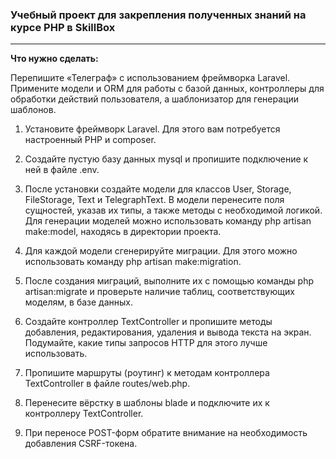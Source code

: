 ### Учебный проект для закрепления полученных знаний на курсе PHP в SkillBox

---

**Что нужно сделать:**

Перепишите «Телеграф» с использованием фреймворка Laravel. Примените модели и ORM для работы с базой данных, контроллеры для обработки действий пользователя, а шаблонизатор для генерации шаблонов.

1. Установите фреймворк Laravel. Для этого вам потребуется настроенный PHP и composer.

2. Создайте пустую базу данных mysql и пропишите подключение к ней в файле .env.

3. После установки создайте модели для классов User, Storage, FileStorage, Text и TelegraphText. В модели перенесите поля сущностей, указав их типы, а также методы с необходимой логикой. 
Для генерации моделей можно использовать команду php artisan make:model, находясь в директории проекта.

4. Для каждой модели сгенерируйте миграции. Для этого можно использовать команду php artisan make:migration.

5. После создания миграций, выполните их с помощью команды php artisan:migrate и проверьте наличие таблиц, соответствующих моделям, в базе данных.

6. Создайте контроллер TextController и пропишите методы добавления, редактирования, удаления и вывода текста на экран. Подумайте, какие типы запросов HTTP для этого лучше использовать.

7. Пропишите маршруты (роутинг) к методам контроллера TextController в файле routes/web.php.

8. Перенесите вёрстку в шаблоны blade и подключите их к контроллеру TextController.

9. При переносе POST-форм обратите внимание на необходимость добавления CSRF-токена.